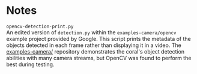 # Notes

`opencv-detection-print.py`  
    An edited version of `detection.py` within the `examples-camera/opencv`
    example project provided by Google. This script prints the metadata of the
    objects detected in each frame rather than displaying it in a video.
    The [examples-camera/](https://github.com/google-coral/examples-camera)
    repository demonstrates the coral's object detection abilities with many
    camera streams, but OpenCV was found to perform the best during testing.

